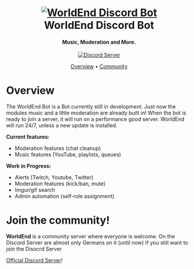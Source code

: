 <h1 align="center">
  <br>
  <a href="https://github.com/EnderTogether/WorldEnd-Discord-Bot"><img src="https://imgur.com/pgeTSgF.png" alt="WorldEnd Discord Bot"></a>
  <br>
  WorldEnd Discord Bot
  <br>
</h1>

<h4 align="center">Music, Moderation and More.</h4>

<p align="center">
  <a href="https://discord.gg/gHvncZe">
    <img src="https://discordapp.com/api/guilds/133049272517001216/widget.png?style=shield" alt="Discord Server">
  </a>
</p>

<p align="center">
  <a href="#overview">Overview</a>
  •
  <a href="#join-the-community">Community</a>
</p>

# Overview


The WorldEnd Bot is a Bot currently still in development.
Just now the modules music and a little moderation are already built in!
When the bot is ready to join a server, it will run on a performance good server.
WorldEnd will run 24/7, unless a new update is installed.

**Current features:**

- Moderation features (chat cleanup)
- Music features (YouTube, playlists, queues)

**Work in Progress:**

- Alerts (Twitch, Youtube, Twitter)
- Moderation features (kick/ban, mute)
- Imgur/gif search
- Admin automation (self-role assignment)


# Join the community!

**WorldEnd** is a community server where everyone is welcome.
On the Discord Server are almost only Germans on it (until now)
If you still want to join the Disocrd Server

[Official Discord Server](https://discord.gg/gHvncZe)!
